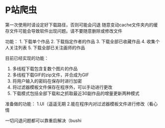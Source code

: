 # P站爬虫
第一次使用时请设定好下载路径，否则可能会闪退
随意变动cache文件夹内的缓存文件可能会导致软件出现问题。请不要随意删除或修改文件

功能：
        1. 下载单个作品
        2. 下载指定作者的作品
        3. 下载全部已收藏作品
        4. 收集个人关注列表
        5. 下载全部已关注画师的作品

目前已经实现的功能：
1. 多线程下载包含复数个图片的作品
2. 多线程下载GIF的zip文件，并合成为GIF
3. 将用户输入的密码在保存时进行加密
4. 将过滤器模板文件保存在程序外，可以手动进行更改
5. 下载模式包括全部下载和之抓取最近30副作品的增量更新两种模式

准备做的功能：
1.UI（遥遥无期
2.能在程序内对过滤器模板文件进行修改（看心情

一切闪退问题都可以靠重启解决（bushi
